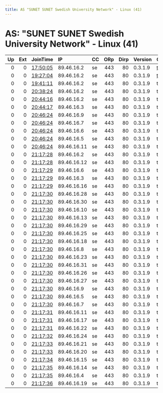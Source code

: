 ```yaml
---
title: AS "SUNET SUNET Swedish University Network" - Linux (41)
---
```


# AS: "SUNET SUNET Swedish University Network" - Linux (41)

|   Up |   Ext | JoinTime                                                                                            | IP          | CC   |   ORp |   Dirp | Version   | Contact                   | Nickname     |   eFamMembers |
|-----:|------:|:----------------------------------------------------------------------------------------------------|:------------|:-----|------:|-------:|:----------|:--------------------------|:-------------|--------------:|
|    0 |     0 | [17:50:05](https://metrics.torproject.org/rs.html#details/E9D0571340BF7E8B5220968AF669091B8C5A1E97) | 89.46.16.2  | se   |   443 |     80 | 0.3.1.9   | tor.stockholm@gmail.com   | torstockholm |             1 |
|    0 |     0 | [19:27:04](https://metrics.torproject.org/rs.html#details/00BDEA91DBFD8B884ACA3320E1097E8304DC3988) | 89.46.16.2  | se   |   443 |     80 | 0.3.1.9   | tor.stockholm@gmail.com   | torstockholm |             1 |
|    0 |     0 | [19:41:11](https://metrics.torproject.org/rs.html#details/CF90AA10853551D907FACB896893E95CD74D80B0) | 89.46.16.2  | se   |   443 |     80 | 0.3.1.9   | tor.stockholm AT gmail.co | torstockholm |             1 |
|    0 |     0 | [20:38:24](https://metrics.torproject.org/rs.html#details/7E0D8352E48071CA87EEB87D7A39DF7182C80635) | 89.46.16.2  | se   |   443 |     80 | 0.3.1.9   | tor.stockholm AT gmail.co | torstockholm |             1 |
|    0 |     0 | [20:44:16](https://metrics.torproject.org/rs.html#details/315E6A56132A90AFD70FCF4356E79FCF74CB4EB8) | 89.46.16.2  | se   |   443 |     80 | 0.3.1.9   | tor.stockholm AT gmail.co | torstockholm |             1 |
|    0 |     0 | [20:44:17](https://metrics.torproject.org/rs.html#details/75453C3DFFD0BD44D1D2B3587D4CD03BA26E5731) | 89.46.16.3  | se   |   443 |     80 | 0.3.1.9   | tor.stockholm AT gmail.co | torstockholm |             1 |
|    0 |     0 | [20:46:24](https://metrics.torproject.org/rs.html#details/C340669BC410F56AA8284184217B722F67420CBB) | 89.46.16.9  | se   |   443 |     80 | 0.3.1.9   | tor.stockholm AT gmail.co | torstockholm |             1 |
|    0 |     0 | [20:46:24](https://metrics.torproject.org/rs.html#details/54F615B2ED024C96CACAD4F513898BF5391BDF4B) | 89.46.16.7  | se   |   443 |     80 | 0.3.1.9   | tor.stockholm AT gmail.co | torstockholm |             1 |
|    0 |     0 | [20:46:24](https://metrics.torproject.org/rs.html#details/04BE8BAD6A455F98D9F9F79D83DAAA9BBAAEF100) | 89.46.16.6  | se   |   443 |     80 | 0.3.1.9   | tor.stockholm AT gmail.co | torstockholm |             1 |
|    0 |     0 | [20:46:24](https://metrics.torproject.org/rs.html#details/DAEE98DF6CC6275F0243C075859EC65F68AA3EC2) | 89.46.16.5  | se   |   443 |     80 | 0.3.1.9   | tor.stockholm AT gmail.co | torstockholm |             1 |
|    0 |     0 | [20:46:24](https://metrics.torproject.org/rs.html#details/C97839D7FC614D56374F633546D4D2BD59CAA20E) | 89.46.16.11 | se   |   443 |     80 | 0.3.1.9   | tor.stockholm AT gmail.co | torstockholm |             1 |
|    0 |     0 | [21:17:28](https://metrics.torproject.org/rs.html#details/3A74A472994426747AE0DA439FAE53F36B6C9D41) | 89.46.16.2  | se   |   443 |     80 | 0.3.1.9   | tor.stockholm AT gmail.co | torstockholm |             1 |
|    0 |     0 | [21:17:28](https://metrics.torproject.org/rs.html#details/A1AE38F90CFB4E24367EDAB321957DACAD3EB236) | 89.46.16.12 | se   |   443 |     80 | 0.3.1.9   | tor.stockholm AT gmail.co | torstockholm |             1 |
|    0 |     0 | [21:17:29](https://metrics.torproject.org/rs.html#details/F22EA5412DEC6FF1460BCDE337B5072A46A371E6) | 89.46.16.6  | se   |   443 |     80 | 0.3.1.9   | tor.stockholm AT gmail.co | torstockholm |             1 |
|    0 |     0 | [21:17:29](https://metrics.torproject.org/rs.html#details/8AE0A2F6D620BFC5DD09E864ABBC59051D25FB6F) | 89.46.16.3  | se   |   443 |     80 | 0.3.1.9   | tor.stockholm AT gmail.co | torstockholm |             1 |
|    0 |     0 | [21:17:29](https://metrics.torproject.org/rs.html#details/D96E92A533688861636F905CE9CD3C9CDBD58E3B) | 89.46.16.16 | se   |   443 |     80 | 0.3.1.9   | tor.stockholm AT gmail.co | torstockholm |             1 |
|    0 |     0 | [21:17:30](https://metrics.torproject.org/rs.html#details/4B77B3F8571286D4EAE70BA0E85F8E447CB97113) | 89.46.16.28 | se   |   443 |     80 | 0.3.1.9   | tor.stockholm AT gmail.co | torstockholm |             1 |
|    0 |     0 | [21:17:30](https://metrics.torproject.org/rs.html#details/E958DDB0EB3DB931AF80F108CA9330325245E273) | 89.46.16.30 | se   |   443 |     80 | 0.3.1.9   | tor.stockholm AT gmail.co | torstockholm |             1 |
|    0 |     0 | [21:17:30](https://metrics.torproject.org/rs.html#details/771D875487316E1CEBC423ECF53701C1D6F70F63) | 89.46.16.10 | se   |   443 |     80 | 0.3.1.9   | tor.stockholm AT gmail.co | torstockholm |             1 |
|    0 |     0 | [21:17:30](https://metrics.torproject.org/rs.html#details/F3AFA9C42ECF1CF2218F9C7AEB4EFA18772EAF04) | 89.46.16.13 | se   |   443 |     80 | 0.3.1.9   | tor.stockholm AT gmail.co | torstockholm |             1 |
|    0 |     0 | [21:17:30](https://metrics.torproject.org/rs.html#details/824D16208DF464725BEE46C6C801579BB62EE134) | 89.46.16.29 | se   |   443 |     80 | 0.3.1.9   | tor.stockholm AT gmail.co | torstockholm |             1 |
|    0 |     0 | [21:17:30](https://metrics.torproject.org/rs.html#details/F194E30FAD51EC5C62D477280C140DC8B089DC0D) | 89.46.16.25 | se   |   443 |     80 | 0.3.1.9   | tor.stockholm AT gmail.co | torstockholm |             1 |
|    0 |     0 | [21:17:30](https://metrics.torproject.org/rs.html#details/02CFDB5740654F21CB1C40D77B9A02E47C12797C) | 89.46.16.18 | se   |   443 |     80 | 0.3.1.9   | tor.stockholm AT gmail.co | torstockholm |             1 |
|    0 |     0 | [21:17:30](https://metrics.torproject.org/rs.html#details/162A646F1AEAB1BF8305A3DD0CFE5C15E95ADC5B) | 89.46.16.8  | se   |   443 |     80 | 0.3.1.9   | tor.stockholm AT gmail.co | torstockholm |             1 |
|    0 |     0 | [21:17:30](https://metrics.torproject.org/rs.html#details/BC4D44BF2757181969DCA3463CE055482F4DC1CC) | 89.46.16.23 | se   |   443 |     80 | 0.3.1.9   | tor.stockholm AT gmail.co | torstockholm |             1 |
|    0 |     0 | [21:17:30](https://metrics.torproject.org/rs.html#details/D98A980E6DC75237940FDE8DAB301F90D038A0D0) | 89.46.16.31 | se   |   443 |     80 | 0.3.1.9   | tor.stockholm AT gmail.co | torstockholm |             1 |
|    0 |     0 | [21:17:30](https://metrics.torproject.org/rs.html#details/100F7DA90E2FA9A91CB2C3930CF6EDD1A6A93B6D) | 89.46.16.26 | se   |   443 |     80 | 0.3.1.9   | tor.stockholm AT gmail.co | torstockholm |             1 |
|    0 |     0 | [21:17:30](https://metrics.torproject.org/rs.html#details/2AF6BDEE2B150BD84979D80CAC2FC118BF7F0BDC) | 89.46.16.27 | se   |   443 |     80 | 0.3.1.9   | tor.stockholm AT gmail.co | torstockholm |             1 |
|    0 |     0 | [21:17:30](https://metrics.torproject.org/rs.html#details/23E933AD35FC70B7DEB914E326F51180919837E5) | 89.46.16.9  | se   |   443 |     80 | 0.3.1.9   | tor.stockholm AT gmail.co | torstockholm |             1 |
|    0 |     0 | [21:17:30](https://metrics.torproject.org/rs.html#details/C76569B42C095214927A969DCD3EE666253CF640) | 89.46.16.5  | se   |   443 |     80 | 0.3.1.9   | tor.stockholm AT gmail.co | torstockholm |             1 |
|    0 |     0 | [21:17:30](https://metrics.torproject.org/rs.html#details/BC680592BEF063FA9473775F285CA5964A796EE7) | 89.46.16.7  | se   |   443 |     80 | 0.3.1.9   | tor.stockholm AT gmail.co | torstockholm |             1 |
|    0 |     0 | [21:17:31](https://metrics.torproject.org/rs.html#details/D8B755C78EDCC3817E7FF42166C8F4867DACD3A4) | 89.46.16.11 | se   |   443 |     80 | 0.3.1.9   | tor.stockholm AT gmail.co | torstockholm |             1 |
|    0 |     0 | [21:17:31](https://metrics.torproject.org/rs.html#details/4C285662CF6007D6968C1000FF70469FAC48E409) | 89.46.16.17 | se   |   443 |     80 | 0.3.1.9   | tor.stockholm AT gmail.co | torstockholm |             1 |
|    0 |     0 | [21:17:31](https://metrics.torproject.org/rs.html#details/4F6988E64E8EB4B70E434A0379E46CD20563C07C) | 89.46.16.22 | se   |   443 |     80 | 0.3.1.9   | tor.stockholm AT gmail.co | torstockholm |             1 |
|    0 |     0 | [21:17:32](https://metrics.torproject.org/rs.html#details/DE52FB55837D975EB919B7FCE348AF7F4C18336B) | 89.46.16.24 | se   |   443 |     80 | 0.3.1.9   | tor.stockholm AT gmail.co | torstockholm |             1 |
|    0 |     0 | [21:17:33](https://metrics.torproject.org/rs.html#details/6D05A77E80C38F67D6848D35E6978DE6FDE04635) | 89.46.16.21 | se   |   443 |     80 | 0.3.1.9   | tor.stockholm AT gmail.co | torstockholm |             1 |
|    0 |     0 | [21:17:33](https://metrics.torproject.org/rs.html#details/37DBB0CB4392DBFB7EC0CECD6150CC38F28E2B89) | 89.46.16.20 | se   |   443 |     80 | 0.3.1.9   | tor.stockholm AT gmail.co | torstockholm |             1 |
|    0 |     0 | [21:17:34](https://metrics.torproject.org/rs.html#details/F284F1C2B48ED41157056D7F09F64D871BE83D75) | 89.46.16.15 | se   |   443 |     80 | 0.3.1.9   | tor.stockholm AT gmail.co | torstockholm |             1 |
|    0 |     0 | [21:17:35](https://metrics.torproject.org/rs.html#details/69CB01F5BFCB79B54C0410A5EB123C088C3AD9B5) | 89.46.16.14 | se   |   443 |     80 | 0.3.1.9   | tor.stockholm AT gmail.co | torstockholm |             1 |
|    0 |     0 | [21:17:35](https://metrics.torproject.org/rs.html#details/15D079F5BB4A643FDC0F27473820F72A1B256F83) | 89.46.16.4  | se   |   443 |     80 | 0.3.1.9   | tor.stockholm AT gmail.co | torstockholm |             1 |
|    0 |     0 | [21:17:36](https://metrics.torproject.org/rs.html#details/B6B7B839BA9483E2391C279F0D35151831A63961) | 89.46.16.19 | se   |   443 |     80 | 0.3.1.9   | tor.stockholm AT gmail.co | torstockholm |             1 |

